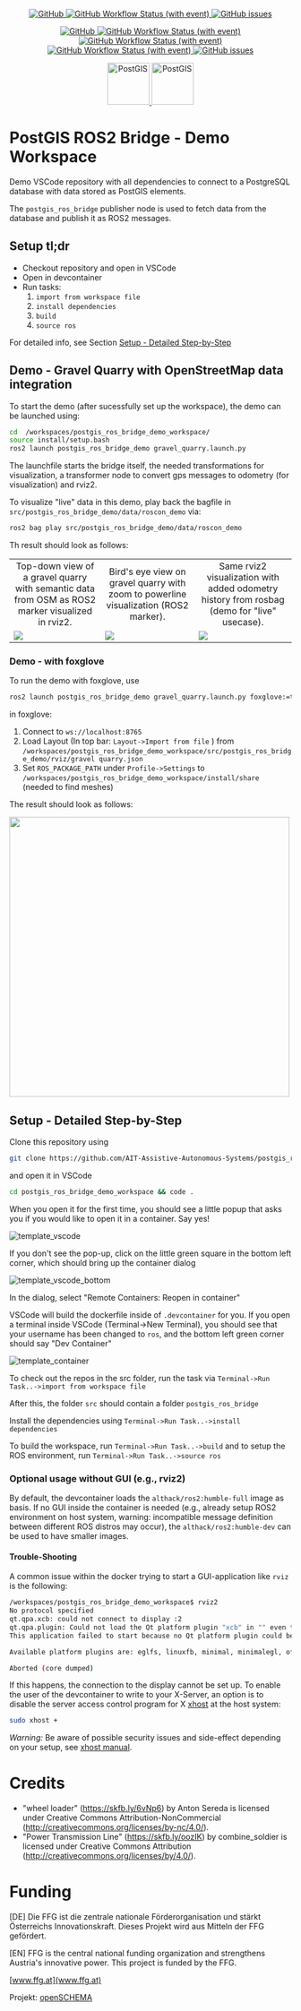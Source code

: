 <p align="center">
  <a href="https://github.com/AIT-Assistive-Autonomous-Systems/postgis_ros_bridge_demo_workspace/blob/humble/LICENSE">
        <img alt="GitHub" src="https://img.shields.io/github/license/AIT-Assistive-Autonomous-Systems/postgis_ros_bridge_demo_workspace?label=Demo%20Workspace%20License">
  </a>
  <a href="https://github.com/AIT-Assistive-Autonomous-Systems/postgis_ros_bridge_demo_workspace/actions/workflows/ros.yaml">
        <img alt="GitHub Workflow Status (with event)" src="https://img.shields.io/github/actions/workflow/status/AIT-Assistive-Autonomous-Systems/postgis_ros_bridge_demo_workspace/ros.yaml?label=Demo%20Build%20%26%20Test">
  </a>
  <a href="https://github.com/AIT-Assistive-Autonomous-Systems/postgis_ros_bridge_demo_workspace/issues">
      <img alt="GitHub issues" src="https://img.shields.io/github/issues/AIT-Assistive-Autonomous-Systems/postgis_ros_bridge_demo_workspace?label=Demo%20Issues">
  </a>
</p>

<p align="center">
  <a href="https://github.com/AIT-Assistive-Autonomous-Systems/postgis_ros_bridge/blob/main/LICENSE">
        <img alt="GitHub" src="https://img.shields.io/github/license/AIT-Assistive-Autonomous-Systems/postgis_ros_bridge?label=PostGIS%20ROS2%20Bridge%20License">
  </a>
    <a href="https://github.com/AIT-Assistive-Autonomous-Systems/postgis_ros_bridge/actions/workflows/linting.yaml">
        <img alt="GitHub Workflow Status (with event)" src="https://img.shields.io/github/actions/workflow/status/AIT-Assistive-Autonomous-Systems/postgis_ros_bridge/linting.yaml?label=Linting">
  </a>
  <a href="https://github.com/AIT-Assistive-Autonomous-Systems/postgis_ros_bridge/actions/workflows/ros_humble.yaml">
        <img alt="GitHub Workflow Status (with event)" src="https://img.shields.io/github/actions/workflow/status/AIT-Assistive-Autonomous-Systems/postgis_ros_bridge/ros_humble.yaml?label=ROS2%20Humble%20Tests">
  </a>
<a href="https://github.com/AIT-Assistive-Autonomous-Systems/postgis_ros_bridge/actions/workflows/ros_iron.yaml">
        <img alt="GitHub Workflow Status (with event)" src="https://img.shields.io/github/actions/workflow/status/AIT-Assistive-Autonomous-Systems/postgis_ros_bridge/ros_iron.yaml?label=ROS2%20Iron%20Tests">
  </a>
  <a href="https://github.com/AIT-Assistive-Autonomous-Systems/postgis_ros_bridge/issues">
      <img alt="GitHub issues" src="https://img.shields.io/github/issues/AIT-Assistive-Autonomous-Systems/postgis_ros_bridge?label=Issues">
  </a>
</p>

<p align="center">
  <a href="https://postgis.net">
        <img height="75" alt="PostGIS" src="https://upload.wikimedia.org/wikipedia/commons/7/7b/Logo_square_postgis.png">
  </a>
  <a href="https://ros.org">
        <img height="75" alt="PostGIS" src="https://upload.wikimedia.org/wikipedia/commons/b/bb/Ros_logo.svg">
  </a>
</p>

# PostGIS ROS2 Bridge - Demo Workspace
Demo VSCode repository with all dependencies to connect to a PostgreSQL database with data stored as PostGIS elements. 

The `postgis_ros_bridge` publisher node is used to fetch data from the database and publish it as ROS2 messages.

## Setup tl;dr

* Checkout repository and open in VSCode
* Open in devcontainer
* Run tasks:
  1. `import from workspace file`
  2. `install dependencies`
  3. `build`
  4. `source ros`

For detailed info, see Section [Setup - Detailed Step-by-Step](#setup---detailed-step-by-step)

## Demo - Gravel Quarry with OpenStreetMap data integration

To start the demo (after sucessfully set up the workspace), the demo can be launched using:
````bash
cd  /workspaces/postgis_ros_bridge_demo_workspace/
source install/setup.bash
ros2 launch postgis_ros_bridge_demo gravel_quarry.launch.py
````

The launchfile starts the bridge itself, the needed transformations for visualization, a transformer node to convert gps messages to odometry (for visualization) and rviz2.

To visualize "live" data in this demo, play back the bagfile in `src/postgis_ros_bridge_demo/data/roscon_demo` via:
````bash
ros2 bag play src/postgis_ros_bridge_demo/data/roscon_demo
````

Th result should look as follows:

<table>
  <tr>
    <td align="center">Top-down view of a gravel quarry with semantic data from OSM as ROS2 marker visualized in rviz2.</td>
    <td align="center">Bird's eye view on gravel quarry with zoom to powerline visualization (ROS2 marker).</td>
    <td align="center">Same rviz2 visualization with added odometry history from rosbag (demo for "live" usecase).</td>
  </tr>
  <tr>
    <td valign="top"><img src="src/postgis_ros_bridge_demo/data/rviz_view.png"></td>
    <td valign="top"><img src="src/postgis_ros_bridge_demo/data/rviz_view_2.png"></td>
    <td valign="top"><img src="src/postgis_ros_bridge_demo/data/rviz_view_odometry.png"></td>
  </tr>
 </table>


### Demo - with foxglove

To run the demo with foxglove, use 

```bash
ros2 launch postgis_ros_bridge_demo gravel_quarry.launch.py foxglove:=true rviz:=false
```

in foxglove:
  1. Connect to `ws://localhost:8765`
  2. Load Layout (In top bar: `Layout->Import from file` ) from `/workspaces/postgis_ros_bridge_demo_workspace/src/postgis_ros_bridge_demo/rviz/gravel quarry.json`
  3. Set `ROS_PACKAGE_PATH` under `Profile->Settings` to `/workspaces/postgis_ros_bridge_demo_workspace/install/share` (needed to find meshes)

The result should look as follows: 

<img src="src/postgis_ros_bridge_demo/data/foxglove-demo.png" width="500">


## Setup - Detailed Step-by-Step
Clone this repository using
```bash
git clone https://github.com/AIT-Assistive-Autonomous-Systems/postgis_ros_bridge_demo_workspace.git
```
and open it in VSCode
```bash
cd postgis_ros_bridge_demo_workspace && code .
```

When you open it for the first time, you should see a little popup that asks you if you would like to open it in a container.  Say yes!

![template_vscode](https://user-images.githubusercontent.com/6098197/91332551-36898100-e781-11ea-9080-729964373719.png)

If you don't see the pop-up, click on the little green square in the bottom left corner, which should bring up the container dialog

![template_vscode_bottom](https://user-images.githubusercontent.com/6098197/91332638-5d47b780-e781-11ea-9fb6-4d134dbfc464.png)

In the dialog, select "Remote Containers: Reopen in container"

VSCode will build the dockerfile inside of `.devcontainer` for you.  If you open a terminal inside VSCode (Terminal->New Terminal), you should see that your username has been changed to `ros`, and the bottom left green corner should say "Dev Container"

![template_container](https://user-images.githubusercontent.com/6098197/91332895-adbf1500-e781-11ea-8afc-7a22a5340d4a.png)

To check out the repos in the src folder, run the task via `Terminal->Run Task..->import from workspace file`


After this, the folder `src` should contain a folder `postgis_ros_bridge`


Install the dependencies using `Terminal->Run Task..->install dependencies`


To build the workspace, run `Terminal->Run Task..->build` and to setup the ROS environment, run  `Terminal->Run Task..->source ros`

### Optional usage without GUI (e.g., rviz2)
By default, the devcontainer loads the `althack/ros2:humble-full` image as basis. If no GUI inside the container is needed (e.g., already setup ROS2 environment on host system, warning: incompatible message definition between different ROS distros may occur), the `althack/ros2:humble-dev` can be used to have smaller images.

#### Trouble-Shooting

A common issue within the docker trying to start a GUI-application like `rviz` is the following:
````bash
/workspaces/postgis_ros_bridge_demo_workspace$ rviz2
No protocol specified
qt.qpa.xcb: could not connect to display :2
qt.qpa.plugin: Could not load the Qt platform plugin "xcb" in "" even though it was found.
This application failed to start because no Qt platform plugin could be initialized. Reinstalling the application may fix this problem.

Available platform plugins are: eglfs, linuxfb, minimal, minimalegl, offscreen, vnc, xcb.

Aborted (core dumped)
````
If this happens, the connection to the display cannot be set up. 
To enable the user of the devcontainer to write to your X-Server, an option is to disable the server access control program for X [xhost](https://manpages.ubuntu.com/manpages/xenial/man1/xhost.1.html) at the host system:
````bash
sudo xhost +
````
_Warning:_ Be aware of possible security issues and side-effect depending on your setup, see [xhost manual](https://manpages.ubuntu.com/manpages/xenial/man1/xhost.1.html).


# Credits 

* "wheel loader" (https://skfb.ly/6vNp6) by Anton Sereda is licensed under Creative Commons Attribution-NonCommercial (http://creativecommons.org/licenses/by-nc/4.0/).
* "Power Transmission Line" (https://skfb.ly/oozIK) by combine_soldier is licensed under Creative Commons Attribution (http://creativecommons.org/licenses/by/4.0/).

# Funding
[DE] Die FFG ist die zentrale nationale Förderorganisation und stärkt Österreichs Innovationskraft. Dieses Projekt wird aus Mitteln der FFG gefördert. 

[EN] FFG is the central national funding organization and strengthens Austria's innovative power. This project is funded by the FFG. 

[www.ffg.at](www.ffg.at)

Projekt: [openSCHEMA](https://iktderzukunft.at/de/projekte/open-semantic-collaborative-hierarchical-environment-mapping.php)